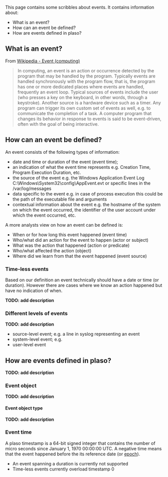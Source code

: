 This page contains some scribbles about events. It contains information about:

* What is an event?
* How can an event be defined?
* How are events defined in plaso?

## What is an event?
From [Wikipedia - Event (computing)](http://en.wikipedia.org/wiki/Event_%28computing%29)

> In computing, an event is an action or occurrence detected by the program that may be handled by the program. Typically events are handled synchronously with the program flow, that is, the program has one or more dedicated places where events are handled, frequently an event loop. Typical sources of events include the user (who presses a key on the keyboard, in other words, through a keystroke). Another source is a hardware device such as a timer. Any program can trigger its own custom set of events as well, e.g. to communicate the completion of a task. A computer program that changes its behavior in response to events is said to be event-driven, often with the goal of being interactive.

## How can an event be defined?
An event consists of the following types of information:

* date and time or duration of the event (event time);
* an indication of what the event time represents e.g. Creation Time, Program Execution Duration, etc.
* the source of the event e.g. the Windows Application Event Log C:\Windows\System32\config\AppEvent.evt or specific lines in the /var/log/messages
* data specific to the event e.g. in case of process execution this could be the path of the executable file and arguments
* contextual information about the event e.g. the hostname of the system on which the event occurred, the identifier of the user account under which the event occurred, etc.

A more analysts view on how an event can be defined is:

* When or for how long this event happened (event time)
* Who/what did an action for the event to happen (actor or subject)
* What was the action that happened (action or predicate)
* Who/what affected the action (object)
* Where did we learn from that the event happened (event source)

### Time-less events
Based on our definition an event technically should have a date or time (or duration). However there are cases where we know an action happened but have no indication of when. 

**TODO: add description**

### Different levels of events
**TODO: add description**

* source-level event; e.g. a line in syslog representing an event
* system-level event; e.g. 
* user-level event

## How are events defined in plaso?
**TODO: add description**

### Event object
**TODO: add description**

#### Event object type
**TODO: add description**

### Event time
A plaso timestamp is a 64-bit signed integer that contains the number of micro seconds since January 1, 1970 00:00:00 UTC. A negative time means that the event happened before the its reference date (or [epoch](http://en.wikipedia.org/wiki/Epoch_(reference_date))).

* An event spanning a duration is currently not supported
* Time-less events currently overload timestamp 0

